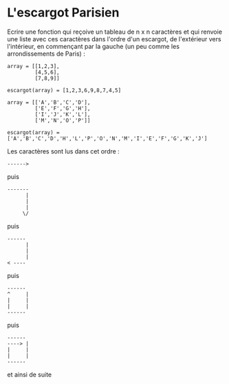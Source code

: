 # L'escargot Parisien

Ecrire une fonction qui reçoive un tableau de n x n caractères et qui renvoie une liste avec ces caractères
dans l'ordre d'un escargot, de l'extérieur vers l'intérieur, en commençant par la gauche (un peu comme les arrondissements
de Paris) :

```
array = [[1,2,3],
         [4,5,6],
         [7,8,9]]

escargot(array) = [1,2,3,6,9,8,7,4,5]

array = [['A','B','C','D'],
         ['E','F','G','H'],
         ['I','J','K','L'],
         ['M','N','O','P']]

escargot(array) = ['A','B','C','D','H','L','P','O','N','M','I','E','F','G','K','J']
```

Les caractères sont lus dans cet ordre :

```
------>
```

puis

```
-------
      |
      |
      |
     \/
```

puis

```
------
      |
      |
      |
< ----
```

puis

```
------
^     |
|     |
|     |
------
```

puis

```
------
----> |
|     |
|     |
------
```
et ainsi de suite
